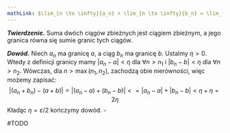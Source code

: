 ```yaml
---
mathLink: $\lim_{n \to \infty}{a_n} + \lim_{n \to \infty}{b_n} = \lim_{n \to \infty}{(a_n + b_n)}$
---
```

___Twierdzenie.___  Suma dwóch ciągów zbieżnych jest ciągiem zbieżnym, a jego granica równa się sumie granic tych ciągów.

___Dowód.___ Niech ${a_n}$ ma granicę $a$, a ciąg ${b_n}$ ma granicę $b$. Ustalmy $\eta>0$. Wtedy z definicji granicy mamy $|a_n-a|<\eta$ dla $\forall n>n_1$ i $|b_n-b|<\eta$ dla $\forall n>n_2$. Wówczas, dla $n>\max(n_1, n_2)$, zachodzą obie nierówności, więc możemy zapisać:
$$ |(a_n+b_n)-(a+b)| = |(a_n-a)+(b_n-b)| <= |a_n-a| + |b_n-b| < \eta + \eta=2\eta $$
Kładąc $\eta=\varepsilon/2$ kończymy dowód. $\square$

#TODO